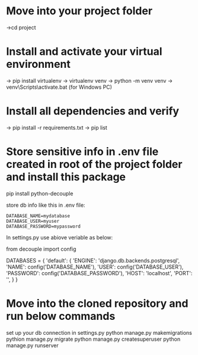 # Move into your project folder

->cd project

# Install and activate your virtual environment

-> pip install virtualenv
-> virtualenv venv
-> python -m venv venv
-> venv\Scripts\activate.bat (for Windows PC)

# Install all dependencies and verify

-> pip install -r requirements.txt
-> pip list

# Store sensitive info in .env file created in root of the project folder and install this package

pip install python-decouple

store db info like this in .env file:

    DATABASE_NAME=mydatabase
    DATABASE_USER=myuser
    DATABASE_PASSWORD=mypassword

In settings.py use abiove veriable as below:

from decouple import config

DATABASES = {
    'default': {
        'ENGINE': 'django.db.backends.postgresql',
        'NAME': config('DATABASE_NAME'),
        'USER': config('DATABASE_USER'),
        'PASSWORD': config('DATABASE_PASSWORD'),
        'HOST': 'localhost',
        'PORT': '',
    }
}


# Move into the cloned repository and run below commands

set up your db connection in settings.py
python manage.py makemigrations
pythion manage.py migrate
python manage.py createsuperuser
python manage.py runserver





